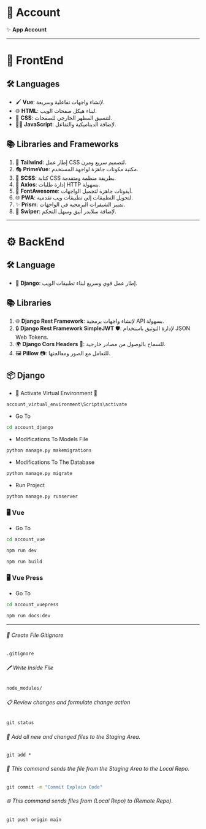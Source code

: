 # 🧾 Account

✨ **App Account**

---

# 🎨 FrontEnd

## 🛠️ **Languages**

- 🖌️ **Vue**: لإنشاء واجهات تفاعلية وسريعة.
- 🌐 **HTML**: لبناء هيكل صفحات الويب.
- 🎨 **CSS**: لتنسيق المظهر الخارجي للصفحات.
- 🧑‍💻 **JavaScript**: لإضافة الديناميكية والتفاعل.

## 📚 **Libraries and Frameworks**

1. 🌈 **Tailwind**: إطار عمل CSS لتصميم سريع ومرن.
2. 🎭 **PrimeVue**: مكتبة مكونات جاهزة لواجهة المستخدم.
3. 🎨 **SCSS**: كتابة CSS بطريقة منظمة ومتقدمة.
4. 🔗 **Axios**: إدارة طلبات HTTP بسهولة.
5. 🌟 **FontAwesome**: أيقونات جاهزة لتجميل الواجهات.
6. 🌐 **PWA**: لتحويل التطبيقات إلى تطبيقات ويب تقدمية.
7. ✨ **Prism**: تمييز الشيفرات البرمجية في الواجهات.
8. 🎡 **Swiper**: لإضافة سلايدر أنيق وسهل التحكم.

---

# ⚙️ BackEnd

## 🛠️ **Language**

- 🐍 **Django**: إطار عمل قوي وسريع لبناء تطبيقات الويب.

## 📚 **Libraries**

1. 🌐 **Django Rest Framework**: لإنشاء واجهات برمجية API بسهولة.
2. 🔒 **Django Rest Framework SimpleJWT** 🛡️: لإدارة التوثيق باستخدام JSON Web Tokens.
3. 🌍 **Django Cors Headers** 🔗: للسماح بالوصول من مصادر خارجية.
4. 🖼️ **Pillow** 📷: للتعامل مع الصور ومعالجتها.



## 📦 Django

- 🚀 Activate Virtual Environment 🔋

```cmd
account_virtual_environment\Scripts\activate
```

- Go To

```cmd
cd account_django
```

- Modifications To Models File

```cmd
python manage.py makemigrations
```

- Modifications To The Database

```cmd
python manage.py migrate
```

- Run Project

```cmd
python manage.py runserver
```

### 🖥️ Vue

- Go To

```cmd
cd account_vue
```

```cmd
npm run dev
```

```cmd
npm run build
```

### 🖥️ Vue Press

- Go To

```cmd
cd account_vuepress
```

```cmd
npm run docs:dev
```

___

###### 📝 Create File Gitignore


```
.gitignore
```

###### 🖊️ Write Inside File

```
node_modules/
```

###### 📋 Review changes and formulate change action

```cmd
git status
```

###### 📂 Add all new and changed files to the Staging Area.

```
git add *
```

###### 💾 This command sends the file from the Staging Area to the Local Repo.

```cmd
git commit -m "Commit Explain Code"
```

###### 🌐 This command sends files from (Local Repo) to (Remote Repo).

```cmd
git push origin main
```
